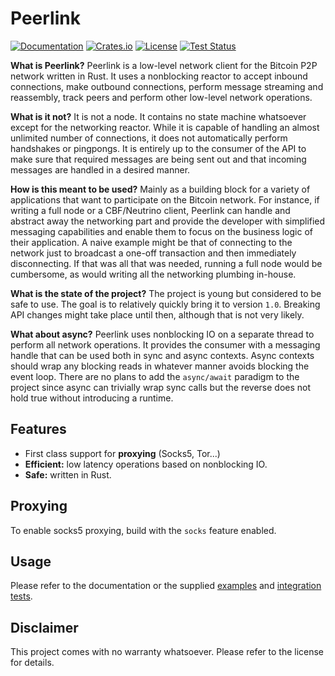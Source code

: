 # Peerlink

[![Documentation](https://img.shields.io/docsrs/peerlink)](https://docs.rs/peerlink/latest/peerlink/)
[![Crates.io](https://img.shields.io/crates/v/peerlink.svg)](https://crates.io/crates/peerlink)
[![License](https://img.shields.io/crates/l/peerlink.svg)](https://github.com/alfred-hodler/peerlink/blob/master/LICENSE)
[![Test Status](https://github.com/alfred-hodler/peerlink/actions/workflows/rust.yml/badge.svg)](https://github.com/alfred-hodler/peerlink/actions)

**What is Peerlink?** Peerlink is a low-level network client for the Bitcoin P2P network written in Rust. It uses a nonblocking reactor to accept inbound connections, make outbound connections, perform message streaming and reassembly, track peers and perform other low-level network operations.

**What is it not?** It is not a node. It contains no state machine whatsoever except for the networking reactor. While it is capable of handling an almost unlimited number of connections, it does not automatically perform handshakes or pingpongs. It is entirely up to the consumer of the API to make sure that required messages are being sent out and that incoming messages are handled in a desired manner.

**How is this meant to be used?** Mainly as a building block for a variety of applications that want to participate on the Bitcoin network. For instance, if writing a full node or a CBF/Neutrino client, Peerlink can handle and abstract away the networking part and provide the developer with simplified messaging capabilities and enable them to focus on the business logic of their application. A naive example might be that of connecting to the network just to broadcast a one-off transaction and then immediately disconnecting. If that was all that was needed, running a full node would be cumbersome, as would writing all the networking plumbing in-house.

**What is the state of the project?** The project is young but considered to be safe to use. The goal is to relatively quickly bring it to version `1.0`. Breaking API changes might take place until then, although that is not very likely.

**What about async?** Peerlink uses nonblocking IO on a separate thread to perform all network operations. It provides the consumer with a messaging handle that can be used both in sync and async contexts. Async contexts should wrap any blocking reads in whatever manner avoids blocking the event loop. There are no plans to add the `async/await` paradigm to the project since async can trivially wrap sync calls but the reverse does not hold true without introducing a runtime.

## Features

- First class support for **proxying** (Socks5, Tor...)
- **Efficient:** low latency operations based on nonblocking IO.
- **Safe:** written in Rust.

## Proxying

To enable socks5 proxying, build with the `socks` feature enabled.

## Usage

Please refer to the documentation or the supplied [examples](examples) and [integration tests](tests).

## Disclaimer

This project comes with no warranty whatsoever. Please refer to the license for details.
